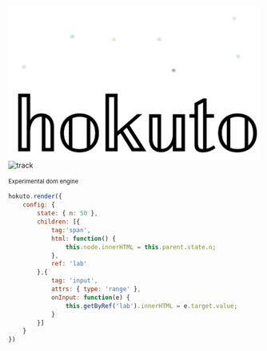 ![hokuto](hokuto.png)
![track](https://click.jmvc.org/p/fEtBzv7O/1)

<small>Experimental dom engine</small>


``` js
hokuto.render({
    config: {
        state: { n: 50 },
        children: [{
            tag:'span',
            html: function() {
                this.node.innerHTML = this.parent.state.n;
            },
            ref: 'lab'
        },{
            tag: 'input',
            attrs: { type: 'range' },
            onInput: function(e) {
                this.getByRef('lab').innerHTML = e.target.value;
            }
        }]
    }
})
```


  
